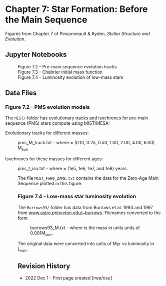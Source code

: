 # Chapter 7: Star Formation: Before the Main Sequence

Figures from Chapter 7 of Pinsonneault & Ryden, *Stellar Structure and Evolution*.

## Jupyter Notebooks
<dl>
    <dd>Figure 7.2 - Pre-main sequence evolution tracks
    <dd>Figure 7.3 - Chabrier initial mass function
    <dd>Figure 7.4 - Luminosity evolution of low-mass stars
</dl>

## Data Files

### Figure 7.2 - PMS evolution models

The `MIST/` folder has evolutionary tracks and isochrones for pre-main sequence (PMS) stars
compute using MIST/MESA:

Evolutionary tracks for different masses:
<dl>
  <dd>pms_M<mass>_track.txt - where <mass> = (0.10, 0.25, 0.50, 1.00, 2.00, 4.00, 6.00) M<sub>sun</sub>
</dl>

Isochrones for these masses for different ages:
</dl>
  <dd>pms_t<age>_iso.txt - where <age> = (1e5, 1e6, 1e7, and 1e8) years.
</dl>

The file `MIST_FeH0_ZAMS.txt` contains the data for the Zero-Age Main Sequence plotted in this figure.
    
### Figure 7.4 - Low-mass star luminosity evolution
    
The `Burrows93/` folder has data from Burrows et al. 1993 and 1997 from www.astro.princeton.edu/~burrows. Filenames converted to the form 
<dl>
  <dd>burrows93_M<mass>.txt - where <mass> is the mass in units units of 0.001M<sub>sun</sub>.
</dl>
The original data were converted into units of Myr vs luminosity in L<sub>sun</sub>.

## Revision History

 * 2022 Dec 1 - First page created [rwp/osu]
